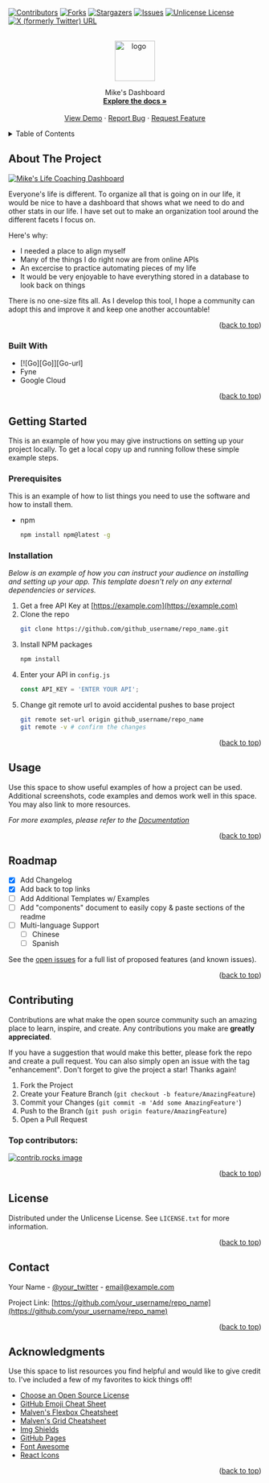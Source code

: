 [![Contributors][contributors-shield]][contributors-url]
[![Forks][forks-shield]][forks-url]
[![Stargazers][stars-shield]][stars-url]
[![Issues][issues-shield]][issues-url]
[![Unlicense License][license-shield]][license-url]
[![X (formerly Twitter) URL][twitter-shield]][twitter-url]
<!-- PROJECT LOGO -->
<br />
<div align="center">
  <a href="https://github.com/fostemi/mikes-dashboard">
    <img src="" alt="logo" width="80" height="80">
  </a>
  <p align="center">
    Mike's Dashboard
    <br />
    <a href="https://github.com/fostemi/mikes-dashboard"><strong>Explore the docs »</strong></a>
    <br />
    <br />
    <a href="https://github.com/fostemi/mikes-dashboard">View Demo</a>
    ·
    <a href="https://github.com/fostemi/mikes-dashboard/issues/new?labels=bug&template=bug-report---.md">Report Bug</a>
    ·
    <a href="https://github.com/fostemi/mikes-dashboard/issues/new?labels=enhancement&template=feature-request---.md">Request Feature</a>
  </p>
</div>



<!-- TABLE OF CONTENTS -->
<details>
  <summary>Table of Contents</summary>
  <ol>
    <li>
      <a href="#about-the-project">About The Project</a>
      <ul>
        <li><a href="#built-with">Built With</a></li>
      </ul>
    </li>
    <li>
      <a href="#getting-started">Getting Started</a>
      <ul>
        <li><a href="#prerequisites">Prerequisites</a></li>
        <li><a href="#installation">Installation</a></li>
      </ul>
    </li>
    <li><a href="#usage">Usage</a></li>
    <li><a href="#roadmap">Roadmap</a></li>
    <li><a href="#contributing">Contributing</a></li>
    <li><a href="#license">License</a></li>
    <li><a href="#contact">Contact</a></li>
    <li><a href="#acknowledgments">Acknowledgments</a></li>
  </ol>
</details>



<!-- ABOUT THE PROJECT -->
## About The Project

[![Mike's Life Coaching Dashboard][product-screenshot]](https://fosterdevops.pro)

Everyone's life is different. To organize all that is going on in our life, it would be nice to have a dashboard that shows what we need to do and other stats in our life. I have set out to make an organization tool around the different facets I focus on.

Here's why:
* I needed a place to align myself
* Many of the things I do right now are from online APIs
* An excercise to practice automating pieces of my life
* It would be very enjoyable to have everything stored in a database to look back on things

There is no one-size fits all. As I develop this tool, I hope a community can adopt this and improve it and keep one another accountable!

<p align="right">(<a href="#readme-top">back to top</a>)</p>



### Built With

* [![Go][Go]][Go-url]
* Fyne
* Google Cloud

<p align="right">(<a href="#readme-top">back to top</a>)</p>



<!-- GETTING STARTED -->
## Getting Started

This is an example of how you may give instructions on setting up your project locally.
To get a local copy up and running follow these simple example steps.

### Prerequisites

This is an example of how to list things you need to use the software and how to install them.
* npm
  ```sh
  npm install npm@latest -g
  ```

### Installation

_Below is an example of how you can instruct your audience on installing and setting up your app. This template doesn't rely on any external dependencies or services._

1. Get a free API Key at [https://example.com](https://example.com)
2. Clone the repo
   ```sh
   git clone https://github.com/github_username/repo_name.git
   ```
3. Install NPM packages
   ```sh
   npm install
   ```
4. Enter your API in `config.js`
   ```js
   const API_KEY = 'ENTER YOUR API';
   ```
5. Change git remote url to avoid accidental pushes to base project
   ```sh
   git remote set-url origin github_username/repo_name
   git remote -v # confirm the changes
   ```

<p align="right">(<a href="#readme-top">back to top</a>)</p>



<!-- USAGE EXAMPLES -->
## Usage

Use this space to show useful examples of how a project can be used. Additional screenshots, code examples and demos work well in this space. You may also link to more resources.

_For more examples, please refer to the [Documentation](https://example.com)_

<p align="right">(<a href="#readme-top">back to top</a>)</p>



<!-- ROADMAP -->
## Roadmap

- [x] Add Changelog
- [x] Add back to top links
- [ ] Add Additional Templates w/ Examples
- [ ] Add "components" document to easily copy & paste sections of the readme
- [ ] Multi-language Support
    - [ ] Chinese
    - [ ] Spanish

See the [open issues](https://github.com/othneildrew/Best-README-Template/issues) for a full list of proposed features (and known issues).

<p align="right">(<a href="#readme-top">back to top</a>)</p>



<!-- CONTRIBUTING -->
## Contributing

Contributions are what make the open source community such an amazing place to learn, inspire, and create. Any contributions you make are **greatly appreciated**.

If you have a suggestion that would make this better, please fork the repo and create a pull request. You can also simply open an issue with the tag "enhancement".
Don't forget to give the project a star! Thanks again!

1. Fork the Project
2. Create your Feature Branch (`git checkout -b feature/AmazingFeature`)
3. Commit your Changes (`git commit -m 'Add some AmazingFeature'`)
4. Push to the Branch (`git push origin feature/AmazingFeature`)
5. Open a Pull Request

### Top contributors:

<a href="https://github.com/othneildrew/Best-README-Template/graphs/contributors">
  <img src="https://contrib.rocks/image?repo=othneildrew/Best-README-Template" alt="contrib.rocks image" />
</a>

<p align="right">(<a href="#readme-top">back to top</a>)</p>



<!-- LICENSE -->
## License

Distributed under the Unlicense License. See `LICENSE.txt` for more information.

<p align="right">(<a href="#readme-top">back to top</a>)</p>



<!-- CONTACT -->
## Contact

Your Name - [@your_twitter](https://twitter.com/your_username) - email@example.com

Project Link: [https://github.com/your_username/repo_name](https://github.com/your_username/repo_name)

<p align="right">(<a href="#readme-top">back to top</a>)</p>



<!-- ACKNOWLEDGMENTS -->
## Acknowledgments

Use this space to list resources you find helpful and would like to give credit to. I've included a few of my favorites to kick things off!

* [Choose an Open Source License](https://choosealicense.com)
* [GitHub Emoji Cheat Sheet](https://www.webpagefx.com/tools/emoji-cheat-sheet)
* [Malven's Flexbox Cheatsheet](https://flexbox.malven.co/)
* [Malven's Grid Cheatsheet](https://grid.malven.co/)
* [Img Shields](https://shields.io)
* [GitHub Pages](https://pages.github.com)
* [Font Awesome](https://fontawesome.com)
* [React Icons](https://react-icons.github.io/react-icons/search)

<p align="right">(<a href="#readme-top">back to top</a>)</p>



<!-- MARKDOWN LINKS & IMAGES -->
<!-- https://www.markdownguide.org/basic-syntax/#reference-style-links -->
[contributors-shield]: https://img.shields.io/github/contributors/fostemi/mikes-dashboard.svg?style=for-the-badge
[contributors-url]: https://github.com/fostemi/mikes-dashboard/graphs/contributors
[forks-shield]: https://img.shields.io/github/forks/fostemi/mikes-dashboard.svg?style=for-the-badge
[forks-url]: https://github.com/fostemi/mikes-dashboard/network/members
[stars-shield]: https://img.shields.io/github/stars/fostemi/mikes-dashboard.svg?style=for-the-badge
[stars-url]: https://github.com/fostemi/mikes-dashboard/stargazers
[issues-shield]: https://img.shields.io/github/issues/fostemi/mikes-dashboard.svg?style=for-the-badge
[issues-url]: https://github.com/fostemi/mikes-dashboard/issues
[license-shield]: https://img.shields.io/github/license/fostemi/mikes-dashboard.svg?style=for-the-badge
[license-url]: https://github.com/fostemi/mikes-dashboard/blob/master/LICENSE.txt
[linkedin-shield]: https://img.shields.io/badge/-LinkedIn-black.svg?style=for-the-badge&logo=linkedin&colorB=555
[linkedin-url]: https://linkedin.com/in/michael-foster-644892182
[product-screenshot]: images/screenshot.png
[React.js]: https://img.shields.io/badge/React-20232A?style=for-the-badge&logo=react&logoColor=61DAFB
[React-url]: https://reactjs.org/
[twitter-url]: https://x.com/mifoster1723
[twitter-shield]: https://img.shields.io/twitter/url
